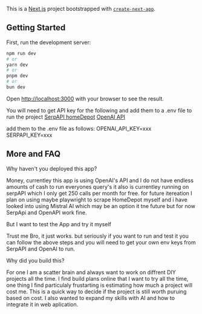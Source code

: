 This is a [Next.js](https://nextjs.org) project bootstrapped with [`create-next-app`](https://nextjs.org/docs/app/api-reference/cli/create-next-app).

## Getting Started

First, run the development server:

```bash
npm run dev
# or
yarn dev
# or
pnpm dev
# or
bun dev
```

Open [http://localhost:3000](http://localhost:3000) with your browser to see the result.

You will need to get API key for the following and add them to a .env file to run the project
[SerpAPI homeDepot](https://serpapi.com/home-depot-product) 
[OpenAI API](https://openai.com/api/)

add them to the .env file as follows: 
OPENAI_API_KEY=xxx
SERPAPI_KEY=xxx


## More and FAQ

Why haven't you deployed this app? 

Money, currentley this app is using OpenAI's API and I do not have endless amounts of cash to run everyones query's it also is currentley running on serpAPI which I only get 250 calls per month for free. for future itereation I plan on using maybe playwright to scrape HomeDepot myself and i have looked into using Mistral AI which may be an option it tne future but for now SerpApi and OpenAPI work fine. 

But I want to test the App and try it myself

Trust me Bro, it just works. but seriously if you want to run and test it you can follow the above steps and you will need to get your own env keys from SerpAPI and OpenAI to run. 

Why did you build this?

For one I am a scatter brain and always want to work on diffrent DIY projects all the time. I find build plans online that I want to try all the time, one thing I find particulaly frustarting is estimating how much a project will cost me. This is a quick way to decide if the project is still worth puruing based on cost. I also wanted to expand my skills with AI and how to integrate it in web aplication. 

